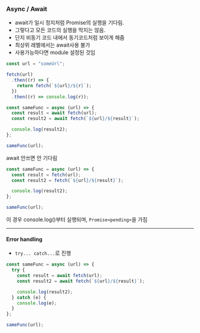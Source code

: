 ### Async / Await

- await가 일시 정지처럼 Promise의 실행을 기다림.
- 그렇다고 모든 코드의 실행을 막지는 않음.
- 단지 비동기 코드 내에서 동기코드처럼 보이게 해줌
- 최상위 레벨에서는 await사용 불가
- 사용가능하다면 module 설정된 것임

```js
const url = "someUrl";

fetch(url)
  .then((r) => {
    return fetch(`${url}/${r}`);
  })
  .then((r) => console.log(r));

const sameFunc = async (url) => {
  const result = await fetch(url);
  const result2 = await fetch(`${url}/${result}`);

  console.log(result2);
};

sameFunc(url);
```

await 안쓰면 안 기다림

```js
const sameFunc = async (url) => {
  const result = fetch(url);
  const result2 = fetch(`${url}/${result}`);

  console.log(result2);
};

sameFunc(url);
```

이 경우 console.log()부터 실행되며, `Promise<pending>`을 가짐

---

#### Error handling

- `try... catch...`로 진행

```js
const sameFunc = async (url) => {
  try {
    const result = await fetch(url);
    const result2 = await fetch(`${url}/${result}`);

    console.log(result2);
  } catch (e) {
    console.log(e);
  }
};

sameFunc(url);
```

